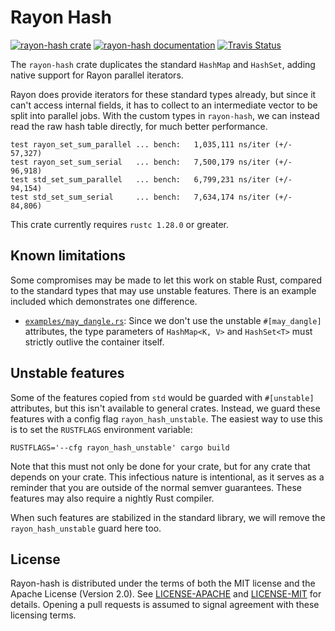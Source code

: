 # Rayon Hash

[![rayon-hash crate](https://img.shields.io/crates/v/rayon-hash.svg)](https://crates.io/crates/rayon-hash)
[![rayon-hash documentation](https://docs.rs/rayon-hash/badge.svg)](https://docs.rs/rayon-hash)
[![Travis Status](https://travis-ci.org/rayon-rs/rayon-hash.svg?branch=master)](https://travis-ci.org/rayon-rs/rayon-hash)

The `rayon-hash` crate duplicates the standard `HashMap` and `HashSet`, adding
native support for Rayon parallel iterators.

Rayon does provide iterators for these standard types already, but since it
can't access internal fields, it has to collect to an intermediate vector to be
split into parallel jobs.  With the custom types in `rayon-hash`, we can
instead read the raw hash table directly, for much better performance.

```text
test rayon_set_sum_parallel ... bench:   1,035,111 ns/iter (+/- 57,327)
test rayon_set_sum_serial   ... bench:   7,500,179 ns/iter (+/- 96,918)
test std_set_sum_parallel   ... bench:   6,799,231 ns/iter (+/- 94,154)
test std_set_sum_serial     ... bench:   7,634,174 ns/iter (+/- 84,806)
```

This crate currently requires `rustc 1.28.0` or greater.

## Known limitations

Some compromises may be made to let this work on stable Rust, compared to the
standard types that may use unstable features.  There is an example included
which demonstrates one difference.

- [`examples/may_dangle.rs`](examples/may_dangle.rs): Since we don't use the
  unstable `#[may_dangle]` attributes, the type parameters of `HashMap<K, V>`
  and `HashSet<T>` must strictly outlive the container itself.

## Unstable features

Some of the features copied from `std` would be guarded with `#[unstable]`
attributes, but this isn't available to general crates.  Instead, we guard
these features with a config flag `rayon_hash_unstable`.  The easiest way to
use this is to set the `RUSTFLAGS` environment variable:

```
RUSTFLAGS='--cfg rayon_hash_unstable' cargo build
```

Note that this must not only be done for your crate, but for any crate that
depends on your crate.  This infectious nature is intentional, as it serves as
a reminder that you are outside of the normal semver guarantees.  These
features may also require a nightly Rust compiler.

When such features are stabilized in the standard library, we will remove the
`rayon_hash_unstable` guard here too.

## License

Rayon-hash is distributed under the terms of both the MIT license and the
Apache License (Version 2.0). See [LICENSE-APACHE](LICENSE-APACHE) and
[LICENSE-MIT](LICENSE-MIT) for details. Opening a pull requests is
assumed to signal agreement with these licensing terms.
